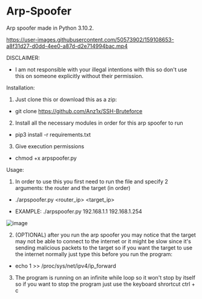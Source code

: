 # Arp-Spoofer
Arp spoofer made in Python 3.10.2.

https://user-images.githubusercontent.com/50573902/159108653-a8f31d27-d0dd-4ee0-a87d-d2e714994bac.mp4

DISCLAIMER:

- I am not responsible with your illegal intentions with this so don't use this on someone explicitly without their permission.

Installation:

1. Just clone this or download this as a zip:

- git clone https://github.com/Anz1x/SSH-Bruteforce

2. Install all the necessary modules in order for this arp spoofer to run

- pip3 install -r requirements.txt

3. Give execution permissions

- chmod +x arpspoofer.py

Usage:

1. In order to use this you first need to run the file and specify 2 arguments: the router and the target (in order)

- ./arpspoofer.py <router_ip> <target_ip>

- EXAMPLE: ./arpspoofer.py 192.168.1.1 192.168.1.254


![image](https://user-images.githubusercontent.com/50573902/159108132-33cea26c-e60d-4333-84ad-88165c1b0ed2.png)

2. (OPTIONAL) after you run the arp spoofer you may notice that the target may not be able to connect to the internet or it might be slow since it's sending malicious packets to the target so if you want the target to use the internet normally just type this before you run the program:

- echo 1 >> /proc/sys/net/ipv4/ip_forward

3. The program is running on an infinite while loop so it won't stop by itself so if you want to stop the program just use the keyboard shrortcut ctrl + c
